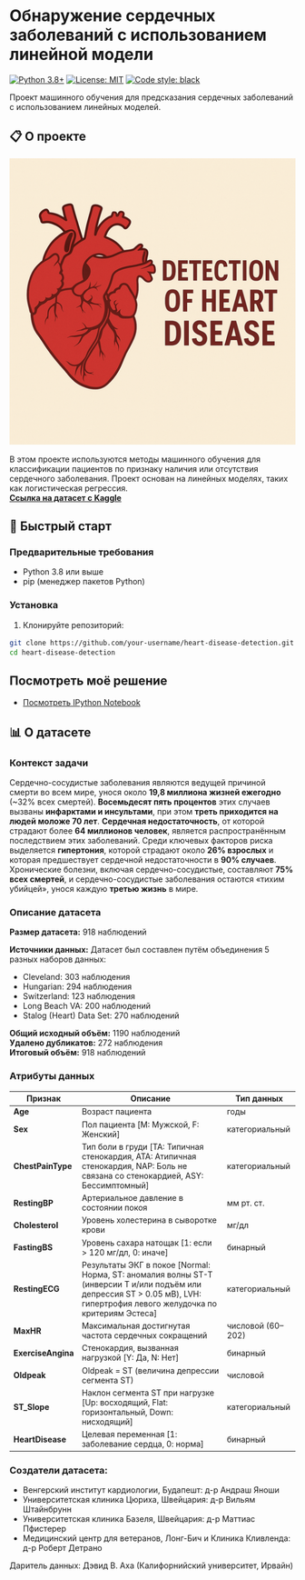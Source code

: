 # Обнаружение сердечных заболеваний с использованием линейной модели

[![Python 3.8+](https://img.shields.io/badge/python-3.8+-blue.svg)](https://www.python.org/downloads/)
[![License: MIT](https://img.shields.io/badge/License-MIT-yellow.svg)](https://opensource.org/licenses/MIT)
[![Code style: black](https://img.shields.io/badge/code%20style-black-000000.svg)](https://github.com/psf/black)

Проект машинного обучения для предсказания сердечных заболеваний с использованием линейных моделей.

## 📋 О проекте

![heart](resourse/heart.png)

В этом проекте используются методы машинного обучения для классификации пациентов по признаку наличия или отсутствия сердечного заболевания. Проект основан на линейных моделях, таких как логистическая регрессия.  
[**Ссылка на датасет с Kaggle**](https://www.kaggle.com/datasets/fedesoriano/heart-failure-prediction)

## 🚀 Быстрый старт

### Предварительные требования

- Python 3.8 или выше
- pip (менеджер пакетов Python)

### Установка

1. Клонируйте репозиторий:
```bash
git clone https://github.com/your-username/heart-disease-detection.git
cd heart-disease-detection
```

## **Посмотреть моё решение**

- [Посмотреть IPython Notebook](https://github.com/yarmukh/Heart-Failure-Prediction/blob/main/notebook.ipynb)

## 📊 **О датасете**

### Контекст задачи
Сердечно-сосудистые заболевания являются ведущей причиной смерти во всем мире, унося около **19,8 миллиона жизней ежегодно** (~32% всех смертей). **Восемьдесят пять процентов** этих случаев вызваны **инфарктами и инсультами**, при этом **треть приходится на людей моложе 70 лет**. **Сердечная недостаточность**, от которой страдают более **64 миллионов человек**, является распространённым последствием этих заболеваний. Среди ключевых факторов риска выделяется **гипертония**, которой страдают около **26% взрослых** и которая предшествует сердечной недостаточности в **90% случаев**. Хронические болезни, включая сердечно-сосудистые, составляют **75% всех смертей**, и сердечно-сосудистые заболевания остаются «тихим убийцей», унося каждую **третью жизнь** в мире.

### **Описание датасета**

**Размер датасета:** 918 наблюдений

**Источники данных:**
Датасет был составлен путём объединения 5 разных наборов данных:

 - Cleveland: 303 наблюдения
 - Hungarian: 294 наблюдения
 - Switzerland: 123 наблюдения
 - Long Beach VA: 200 наблюдений
 - Stalog (Heart) Data Set: 270 наблюдений

**Общий исходный объём:** 1190 наблюдений  
**Удалено дубликатов:** 272 наблюдения  
**Итоговый объём:** 918 наблюдений  

### Атрибуты данных

| Признак            | Описание                                                                                                                                                                                             | Тип данных        |
| ------------------ | --------------------------------------------------------------------------------------------------------------------------------------------------------------------------------------------------- | ---------------- |
| **Age**            | Возраст пациента                                                                                                                                                                                     | годы             |
| **Sex**            | Пол пациента [M: Мужской, F: Женский]                                                                                                                                                               | категориальный   |
| **ChestPainType**  | Тип боли в груди [TA: Типичная стенокардия, ATA: Атипичная стенокардия, NAP: Боль не связана со стенокардией, ASY: Бессимптомный]                                                                   | категориальный   |
| **RestingBP**      | Артериальное давление в состоянии покоя                                                                                                                                                              | мм рт. ст.       |
| **Cholesterol**    | Уровень холестерина в сыворотке крови                                                                                                                                                                | мг/дл            |
| **FastingBS**      | Уровень сахара натощак [1: если > 120 мг/дл, 0: иначе]                                                                                                                                               | бинарный         |
| **RestingECG**     | Результаты ЭКГ в покое [Normal: Норма, ST: аномалия волны ST-T (инверсии T и/или подъём или депрессия ST > 0.05 мВ), LVH: гипертрофия левого желудочка по критериям Эстеса]                         | категориальный   |
| **MaxHR**          | Максимальная достигнутая частота сердечных сокращений                                                                                                                                                | числовой (60–202)|
| **ExerciseAngina** | Стенокардия, вызванная нагрузкой [Y: Да, N: Нет]                                                                                                                                                      | бинарный         |
| **Oldpeak**        | Oldpeak = ST (величина депрессии сегмента ST)                                                                                                                                                        | числовой         |
| **ST_Slope**       | Наклон сегмента ST при нагрузке [Up: восходящий, Flat: горизонтальный, Down: нисходящий]                                                                                                             | категориальный   |
| **HeartDisease**   | Целевая переменная [1: заболевание сердца, 0: норма]                                                                                                                                                | бинарный         |

### **Создатели датасета:**

- Венгерский институт кардиологии, Будапешт: д-р Андраш Яноши
- Университетская клиника Цюриха, Швейцария: д-р Вильям Штайнбрунн
- Университетская клиника Базеля, Швейцария: д-р Маттиас Пфистерер
- Медицинский центр для ветеранов, Лонг-Бич и Клиника Кливленда: д-р Роберт Детрано

Даритель данных: Дэвид В. Аха (Калифорнийский университет, Ирвайн)
